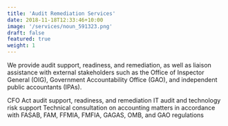 ```yaml
---
title: 'Audit Remediation Services'
date: 2018-11-18T12:33:46+10:00
image: '/services/noun_591323.png'
draft: false
featured: true
weight: 1
---
```

We provide audit support, readiness, and remediation, as well as liaison assistance with external stakeholders such as the Office of Inspector General (OIG), Government Accountability Office (GAO), and independent public accountants (IPAs).

CFO Act audit support, readiness, and remediation
IT audit and technology risk support
Technical consultation on accounting matters in accordance with FASAB, FAM, FFMIA, FMFIA, GAGAS, OMB, and GAO regulations